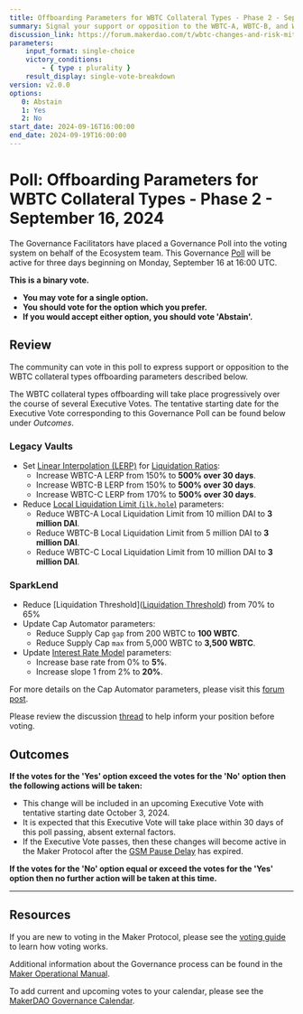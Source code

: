 ```yaml
---
title: Offboarding Parameters for WBTC Collateral Types - Phase 2 - September 16, 2024
summary: Signal your support or opposition to the WBTC-A, WBTC-B, and WBTC-C offboarding parameter changes included herein.
discussion_link: https://forum.makerdao.com/t/wbtc-changes-and-risk-mitigation-10-august-2024/24844/26
parameters:
    input_format: single-choice
    victory_conditions:
        - { type : plurality }
    result_display: single-vote-breakdown
version: v2.0.0
options:
   0: Abstain
   1: Yes
   2: No
start_date: 2024-09-16T16:00:00
end_date: 2024-09-19T16:00:00
---
```

# Poll: Offboarding Parameters for WBTC Collateral Types - Phase 2 - September 16, 2024

The Governance Facilitators have placed a Governance Poll into the voting system on behalf of the Ecosystem team. This Governance [Poll](https://manual.makerdao.com/governance/governance-cycle/weekly-governance-cycle#weekly-governance-cycle-definitions-mip16c1) will be active for three days beginning on Monday, September 16 at 16:00 UTC.

**This is a binary vote.**

- **You may vote for a single option.**
- **You should vote for the option which you prefer.**
- **If you would accept either option, you should vote 'Abstain'.**

## Review

The community can vote in this poll to express support or opposition to the WBTC collateral types offboarding parameters described below.

The WBTC collateral types offboarding will take place progressively over the course of several Executive Votes. The tentative starting date for the Executive Vote corresponding to this Governance Poll can be found below under _Outcomes_.

### Legacy Vaults

- Set [Linear Interpolation (LERP)](https://manual.makerdao.com/module-index/module-lerp) for [Liquidation Ratios](https://manual.makerdao.com/parameter-index/vault-risk/param-liquidation-ratio):
  - Increase WBTC-A LERP from 150% to **500% over 30 days**.
  - Increase WBTC-B LERP from 150% to **500% over 30 days**.
  - Increase WBTC-C LERP from 170% to **500% over 30 days**.
- Reduce [Local Liquidation Limit (`ilk.hole`)](https://manual.makerdao.com/parameter-index/collateral-auction/param-local-liquidation-limit) parameters:
  - Reduce WBTC-A Local Liquidation Limit from 10 million DAI to **3 million DAI**.
  - Reduce WBTC-B Local Liquidation Limit from 5 million DAI to **3 million DAI**.
  - Reduce WBTC-C Local Liquidation Limit from 10 million DAI to **3 million DAI**.

### SparkLend

- Reduce [Liquidation Threshold]([Liquidation Threshold](https://docs.aave.com/risk/asset-risk/risk-parameters#liquidation-threshold)) from 70% to 65%
- Update Cap Automator parameters:
  - Reduce Supply Cap `gap` from 200 WBTC to **100 WBTC**.
  - Reduce Supply Cap `max` from 5,000 WBTC to **3,500 WBTC**.
- Update [Interest Rate Model](https://docs.aave.com/risk/liquidity-risk/borrow-interest-rate#interest-rate-model) parameters:
  - Increase base rate from 0% to **5%**.
  - Increase slope 1 from 2% to **20%**.


For more details on the Cap Automator parameters, please visit this [forum post](https://forum.makerdao.com/t/feb-22-2024-proposed-changes-to-sparklend-for-upcoming-spell/23739).

Please review the discussion [thread](https://forum.makerdao.com/t/wbtc-changes-and-risk-mitigation-10-august-2024/24844/26) to help inform your position before voting.

## Outcomes

**If the votes for the 'Yes' option exceed the votes for the 'No' option then the following actions will be taken:**

- This change will be included in an upcoming Executive Vote with tentative starting date October 3, 2024.
- It is expected that this Executive Vote will take place within 30 days of this poll passing, absent external factors.
- If the Executive Vote passes, then these changes will become active in the Maker Protocol after the [GSM Pause Delay](https://manual.makerdao.com/parameter-index/core/param-gsm-pause-delay) has expired.

**If the votes for the 'No' option equal or exceed the votes for the 'Yes' option then no further action will be taken at this time.**

---

## Resources

If you are new to voting in the Maker Protocol, please see the [voting guide](https://manual.makerdao.com/governance/voting-in-makerdao/on-chain-governance) to learn how voting works.

Additional information about the Governance process can be found in the [Maker Operational Manual](https://manual.makerdao.com).

To add current and upcoming votes to your calendar, please see the [MakerDAO Governance Calendar](https://manual.makerdao.com/makerdao/calendars/governance-calendar).
